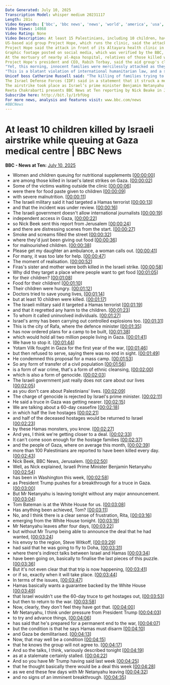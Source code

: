```yaml
---
Date Generated: July 10, 2025
Transcription Model: whisper medium 20231117
Length: 281s
Video Keywords: ['bbc', 'bbc news', 'news', 'world', 'america', 'usa', 'usa news', 'india news', 'Israel', 'genocide', 'Gaza', 'war', 'crimes', 'illegal', 'Netanyahu', 'criminal', 'occupied', 'territories', 'aid', 'food', 'medical', 'supplies', 'West', 'Bank', 'UN', 'United', 'Nations', 'Security', 'Council', 'atrocity', 'atrocities', 'starvation', 'hunger', 'weapon', 'Palestinian', 'terror', 'Hamas', 'terrorism', 'airstrike', 'hospital', 'humanitarian', 'killed', 'injured', 'bombed', 'arrest', 'warrants', 'Hague', 'ICC', 'Trump', 'October', '7th', 'hostages', 'ethnic', 'cleansing', 'arms', 'embargo', 'medicine', 'blockade', 'blocked', 'project', 'Hope', 'children', 'centre', 'crime', 'humanity']
Video Views: 14868
Video Rating: None
Video Description: At least 15 Palestinians, including 10 children, have been killed in an Israeli strike while queuing for nutritional supplements outside a medical clinic in central Gaza.
US-based aid group Project Hope, which runs the clinic, said the attack was a blatant violation of international law. The Israeli military said it struck a "Hamas terrorist" and regretted any harm to civilians.   The victims were among 66 people reportedly killed in Israeli strikes on the same day.
Project Hope said the attack in front of its Altayara health clinic in Deir al-Balah happened as patients gathered outside, waiting to receive treatment for malnutrition, infections and chronic illnesses.
Graphic footage posted on social media, which was verified by the BBC, showed the immediate aftermath of the attack, with adults and young children lying in a street, some severely wounded and others not moving.
At the mortuary of nearby al-Aqsa hospital, relatives of those killed wept as they wrapped the dead children in white shrouds and body bags before performing funeral prayers.  One woman told the BBC that her pregnant niece Manal, and her daughter Fatima had been killed.
Project Hope's president and CEO, Rabih Torbay, said the aid group's clinics were "a place of refuge in Gaza where people bring their small children, women access pregnancy and postpartum care, people receive treatment for malnutrition, and more".
"Yet, this morning, innocent families were mercilessly attacked as they stood in line waiting for the doors to open," he added. "Horrified and heartbroken cannot properly communicate how we feel anymore."
"This is a blatant violation of international humanitarian law, and a stark reminder that no-one and no place is safe in Gaza, even as ceasefire talks continue. This cannot continue."
Unicef boss Catherine Russell said: "The killing of families trying to access life-saving aid is unconscionable."
The Israel Defense Forces (IDF) said in a statement that it struck a member of the elite Nukhba forces of Hamas's military wing who had taken part in the 7 October 2023 attack on Israel.
The airstrike took place as Israel’s prime minister Benjamin Netanyahu left Washington after talks with President Trump without reaching agreement on a new ceasefire plan in Gaza.
Reeta Chakrabarti presents BBC News at Ten reporting by Nick Beake in Jerusalem and Tom Bateman in Washington.
Subscribe here: http://bit.ly/1rbfUog
For more news, analysis and features visit: www.bbc.com/news 
#BBCNews
---
```


# At least 10 children killed by Israeli airstrike while queuing at Gaza medical centre | BBC News
**BBC - News at Ten:** [July 10, 2025](https://www.youtube.com/watch?v=6r7ynyTMgto)
*  Women and children queuing for nutritional supplements [[00:00:00](https://www.youtube.com/watch?v=6r7ynyTMgto&t=0.0s)]
*  are among those killed in Israel's latest strikes on Gaza. [[00:00:02](https://www.youtube.com/watch?v=6r7ynyTMgto&t=2.88s)]
*  Some of the victims waiting outside the clinic [[00:00:06](https://www.youtube.com/watch?v=6r7ynyTMgto&t=6.88s)]
*  were there for food paste given to children [[00:00:09](https://www.youtube.com/watch?v=6r7ynyTMgto&t=9.08s)]
*  with severe malnutrition. [[00:00:11](https://www.youtube.com/watch?v=6r7ynyTMgto&t=11.44s)]
*  The Israeli military said it had targeted a Hamas terrorist [[00:00:13](https://www.youtube.com/watch?v=6r7ynyTMgto&t=13.32s)]
*  and that the incident was under review. [[00:00:16](https://www.youtube.com/watch?v=6r7ynyTMgto&t=16.64s)]
*  The Israeli government doesn't allow international journalists [[00:00:19](https://www.youtube.com/watch?v=6r7ynyTMgto&t=19.240000000000002s)]
*  independent access in Gaza, [[00:00:22](https://www.youtube.com/watch?v=6r7ynyTMgto&t=22.16s)]
*  so Nick Beek sent this report from Jerusalem [[00:00:24](https://www.youtube.com/watch?v=6r7ynyTMgto&t=24.32s)]
*  and there are distressing scenes from the start. [[00:00:27](https://www.youtube.com/watch?v=6r7ynyTMgto&t=27.279999999999998s)]
*  Smoke and screams filled the street [[00:00:32](https://www.youtube.com/watch?v=6r7ynyTMgto&t=32.839999999999996s)]
*  where they'd just been giving out food [[00:00:36](https://www.youtube.com/watch?v=6r7ynyTMgto&t=36.08s)]
*  for malnourished children. [[00:00:38](https://www.youtube.com/watch?v=6r7ynyTMgto&t=38.04s)]
*  Please get my daughter an ambulance, a woman calls out. [[00:00:41](https://www.youtube.com/watch?v=6r7ynyTMgto&t=41.68s)]
*  For many, it was too late for help. [[00:00:47](https://www.youtube.com/watch?v=6r7ynyTMgto&t=47.12s)]
*  The moment of realisation. [[00:00:52](https://www.youtube.com/watch?v=6r7ynyTMgto&t=52.12s)]
*  Firas's sister and mother were both killed in the Israeli strike. [[00:00:58](https://www.youtube.com/watch?v=6r7ynyTMgto&t=58.24s)]
*  Why did they target a place where people want to get food [[00:01:05](https://www.youtube.com/watch?v=6r7ynyTMgto&t=65.64s)]
*  for their children? [[00:01:08](https://www.youtube.com/watch?v=6r7ynyTMgto&t=68.96000000000001s)]
*  Food for their children! [[00:01:10](https://www.youtube.com/watch?v=6r7ynyTMgto&t=70.16s)]
*  Their children were hungry. [[00:01:12](https://www.youtube.com/watch?v=6r7ynyTMgto&t=72.2s)]
*  Doctors tried to save young lives, [[00:01:14](https://www.youtube.com/watch?v=6r7ynyTMgto&t=74.84s)]
*  but at least 10 children were killed. [[00:01:17](https://www.youtube.com/watch?v=6r7ynyTMgto&t=77.24000000000001s)]
*  The Israeli military said it targeted a Hamas terrorist [[00:01:19](https://www.youtube.com/watch?v=6r7ynyTMgto&t=79.68s)]
*  and that it regretted any harm to the children. [[00:01:23](https://www.youtube.com/watch?v=6r7ynyTMgto&t=83.64s)]
*  To whom it called uninvolved individuals. [[00:01:27](https://www.youtube.com/watch?v=6r7ynyTMgto&t=87.47999999999999s)]
*  Israel's army has been carrying out controlled explosions too. [[00:01:31](https://www.youtube.com/watch?v=6r7ynyTMgto&t=91.44s)]
*  This is the city of Rafa, where the defence minister [[00:01:35](https://www.youtube.com/watch?v=6r7ynyTMgto&t=95.36s)]
*  has now ordered plans for a camp to be built, [[00:01:38](https://www.youtube.com/watch?v=6r7ynyTMgto&t=98.32s)]
*  which would hold all two million people living in Gaza. [[00:01:41](https://www.youtube.com/watch?v=6r7ynyTMgto&t=101.08s)]
*  We have to stop it. [[00:01:44](https://www.youtube.com/watch?v=6r7ynyTMgto&t=104.8s)]
*  Yotam Vilk fought in Gaza for the first year of the war, [[00:01:46](https://www.youtube.com/watch?v=6r7ynyTMgto&t=106.0s)]
*  but then refused to serve, saying there was no end in sight. [[00:01:49](https://www.youtube.com/watch?v=6r7ynyTMgto&t=109.67999999999999s)]
*  He condemned this proposal for a mass camp. [[00:01:53](https://www.youtube.com/watch?v=6r7ynyTMgto&t=113.84s)]
*  So any form of transfer of a civil population [[00:01:56](https://www.youtube.com/watch?v=6r7ynyTMgto&t=116.56s)]
*  is a form of war crime, that's a form of ethnic cleansing, [[00:02:00](https://www.youtube.com/watch?v=6r7ynyTMgto&t=120.52s)]
*  which is also a form of genocide. [[00:02:03](https://www.youtube.com/watch?v=6r7ynyTMgto&t=123.8s)]
*  The Israeli government just really does not care about our lives [[00:02:05](https://www.youtube.com/watch?v=6r7ynyTMgto&t=125.75999999999999s)]
*  as you don't care about Palestinians' lives. [[00:02:09](https://www.youtube.com/watch?v=6r7ynyTMgto&t=129.0s)]
*  The charge of genocide is rejected by Israel's prime minister. [[00:02:11](https://www.youtube.com/watch?v=6r7ynyTMgto&t=131.44s)]
*  He said a truce in Gaza was getting nearer. [[00:02:15](https://www.youtube.com/watch?v=6r7ynyTMgto&t=135.24s)]
*  We are talking about a 60-day ceasefire [[00:02:18](https://www.youtube.com/watch?v=6r7ynyTMgto&t=138.32s)]
*  in which half the live hostages [[00:02:21](https://www.youtube.com/watch?v=6r7ynyTMgto&t=141.12s)]
*  and half of the deceased hostages would be returned to Israel [[00:02:23](https://www.youtube.com/watch?v=6r7ynyTMgto&t=143.67999999999998s)]
*  by these Hamas monsters, you know. [[00:02:27](https://www.youtube.com/watch?v=6r7ynyTMgto&t=147.95999999999998s)]
*  And yes, I think we're getting closer to a deal. [[00:02:33](https://www.youtube.com/watch?v=6r7ynyTMgto&t=153.55999999999997s)]
*  It can't come soon enough for the hostage families [[00:02:37](https://www.youtube.com/watch?v=6r7ynyTMgto&t=157.11999999999998s)]
*  and the people of Gaza, where on average this month, [[00:02:39](https://www.youtube.com/watch?v=6r7ynyTMgto&t=159.95999999999998s)]
*  more than 100 Palestinians are reported to have been killed every day. [[00:02:43](https://www.youtube.com/watch?v=6r7ynyTMgto&t=163.35999999999999s)]
*  Nick Beek, BBC News, Jerusalem. [[00:02:50](https://www.youtube.com/watch?v=6r7ynyTMgto&t=170.35999999999999s)]
*  Well, as Nick explained, Israeli Prime Minister Benjamin Netanyahu [[00:02:54](https://www.youtube.com/watch?v=6r7ynyTMgto&t=174.64s)]
*  has been in Washington this week, [[00:02:58](https://www.youtube.com/watch?v=6r7ynyTMgto&t=178.6s)]
*  as President Trump pushes for a breakthrough for a truce in Gaza. [[00:03:00](https://www.youtube.com/watch?v=6r7ynyTMgto&t=180.44s)]
*  But Mr Netanyahu is leaving tonight without any major announcement. [[00:03:04](https://www.youtube.com/watch?v=6r7ynyTMgto&t=184.35999999999999s)]
*  Tom Bateman is at the White House for us. [[00:03:08](https://www.youtube.com/watch?v=6r7ynyTMgto&t=188.6s)]
*  Has anything been achieved, Tom? [[00:03:11](https://www.youtube.com/watch?v=6r7ynyTMgto&t=191.27999999999997s)]
*  No, and I think there is a clear sense of frustration, Rita, [[00:03:16](https://www.youtube.com/watch?v=6r7ynyTMgto&t=196.32s)]
*  emerging from the White House tonight. [[00:03:19](https://www.youtube.com/watch?v=6r7ynyTMgto&t=199.95999999999998s)]
*  Mr Netanyahu leaves after four days, [[00:03:22](https://www.youtube.com/watch?v=6r7ynyTMgto&t=202.32s)]
*  but without Mr Trump being able to announce the deal that he had wanted, [[00:03:24](https://www.youtube.com/watch?v=6r7ynyTMgto&t=204.35999999999999s)]
*  his envoy to the region, Steve Witkoff, [[00:03:29](https://www.youtube.com/watch?v=6r7ynyTMgto&t=209.35999999999999s)]
*  had said that he was going to fly to Doha, [[00:03:31](https://www.youtube.com/watch?v=6r7ynyTMgto&t=211.88s)]
*  where there's indirect talks between Israel and Hamas [[00:03:34](https://www.youtube.com/watch?v=6r7ynyTMgto&t=214.2s)]
*  have been going on, basically to finalise the last pieces of this puzzle. [[00:03:36](https://www.youtube.com/watch?v=6r7ynyTMgto&t=216.56s)]
*  But it's not even clear that that trip is now happening, [[00:03:41](https://www.youtube.com/watch?v=6r7ynyTMgto&t=221.44s)]
*  or if so, exactly when it will take place. [[00:03:44](https://www.youtube.com/watch?v=6r7ynyTMgto&t=224.6s)]
*  In terms of the issues, [[00:03:47](https://www.youtube.com/watch?v=6r7ynyTMgto&t=227.79999999999998s)]
*  Hamas basically wants a guarantee backed by the White House [[00:03:49](https://www.youtube.com/watch?v=6r7ynyTMgto&t=229.6s)]
*  that Israel wouldn't use the 60-day truce to get hostages out, [[00:03:53](https://www.youtube.com/watch?v=6r7ynyTMgto&t=233.32s)]
*  but then to return to the war. [[00:03:58](https://www.youtube.com/watch?v=6r7ynyTMgto&t=238.23999999999998s)]
*  Now, clearly, they don't feel they have got that. [[00:04:00](https://www.youtube.com/watch?v=6r7ynyTMgto&t=240.88s)]
*  Mr Netanyahu, I think under pressure from President Trump [[00:04:03](https://www.youtube.com/watch?v=6r7ynyTMgto&t=243.32s)]
*  to try and advance things, [[00:04:06](https://www.youtube.com/watch?v=6r7ynyTMgto&t=246.04s)]
*  has said that he's prepared for a permanent end to the war, [[00:04:07](https://www.youtube.com/watch?v=6r7ynyTMgto&t=247.56s)]
*  but the condition is that he says Hamas must disarm [[00:04:10](https://www.youtube.com/watch?v=6r7ynyTMgto&t=250.67999999999998s)]
*  and Gaza be demilitarised. [[00:04:13](https://www.youtube.com/watch?v=6r7ynyTMgto&t=253.92s)]
*  Now, that may well be a condition [[00:04:15](https://www.youtube.com/watch?v=6r7ynyTMgto&t=255.92s)]
*  that he knows the group will not agree to. [[00:04:17](https://www.youtube.com/watch?v=6r7ynyTMgto&t=257.92s)]
*  And so the talks, I think, variously described tonight [[00:04:19](https://www.youtube.com/watch?v=6r7ynyTMgto&t=259.96s)]
*  as at a stalemate certainly stalled. [[00:04:22](https://www.youtube.com/watch?v=6r7ynyTMgto&t=262.56s)]
*  And so you have Mr Trump having said last week [[00:04:25](https://www.youtube.com/watch?v=6r7ynyTMgto&t=265.56s)]
*  that he thought basically there would be a deal this week [[00:04:28](https://www.youtube.com/watch?v=6r7ynyTMgto&t=268.76s)]
*  as we end these few days with Mr Netanyahu leaving [[00:04:32](https://www.youtube.com/watch?v=6r7ynyTMgto&t=272.12s)]
*  and no signs of an imminent breakthrough. [[00:04:35](https://www.youtube.com/watch?v=6r7ynyTMgto&t=275.56s)]
